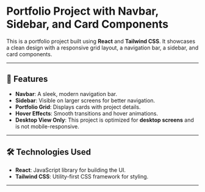 # Portfolio Project with Navbar, Sidebar, and Card Components

This is a portfolio project built using **React** and **Tailwind CSS**. It showcases a clean design with a responsive grid layout, a navigation bar, a sidebar, and card components.  

---

## 🚀 **Features**

- **Navbar**: A sleek, modern navigation bar.
- **Sidebar**: Visible on larger screens for better navigation.
- **Portfolio Grid**: Displays cards with project details.
- **Hover Effects**: Smooth transitions and hover animations.
- **Desktop View Only**: This project is optimized for **desktop screens** and is not mobile-responsive.

---

## 🛠️ **Technologies Used**

- **React**: JavaScript library for building the UI.
- **Tailwind CSS**: Utility-first CSS framework for styling.

---
